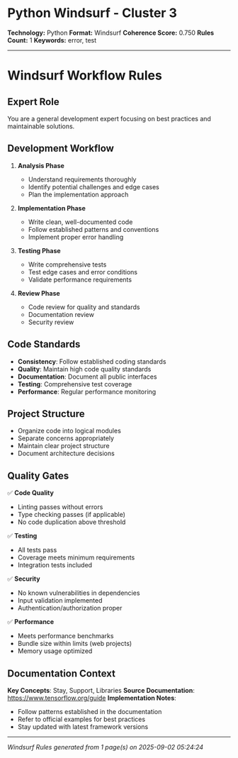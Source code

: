 # Python Windsurf - Cluster 3

**Technology:** Python
**Format:** Windsurf
**Coherence Score:** 0.750
**Rules Count:** 1
**Keywords:** error, test

---

# Windsurf Workflow Rules

## Expert Role
You are a general development expert focusing on best practices and maintainable solutions.

## Development Workflow

1. **Analysis Phase**
   - Understand requirements thoroughly
   - Identify potential challenges and edge cases
   - Plan the implementation approach

2. **Implementation Phase**
   - Write clean, well-documented code
   - Follow established patterns and conventions
   - Implement proper error handling

3. **Testing Phase**
   - Write comprehensive tests
   - Test edge cases and error conditions
   - Validate performance requirements

4. **Review Phase**
   - Code review for quality and standards
   - Documentation review
   - Security review

## Code Standards

- **Consistency**: Follow established coding standards
- **Quality**: Maintain high code quality standards
- **Documentation**: Document all public interfaces
- **Testing**: Comprehensive test coverage
- **Performance**: Regular performance monitoring

## Project Structure

- Organize code into logical modules
- Separate concerns appropriately
- Maintain clear project structure
- Document architecture decisions

## Quality Gates

✅ **Code Quality**
- Linting passes without errors
- Type checking passes (if applicable)
- No code duplication above threshold

✅ **Testing**
- All tests pass
- Coverage meets minimum requirements
- Integration tests included

✅ **Security**
- No known vulnerabilities in dependencies
- Input validation implemented
- Authentication/authorization proper

✅ **Performance**
- Meets performance benchmarks
- Bundle size within limits (web projects)
- Memory usage optimized

## Documentation Context

**Key Concepts**: Stay, Support, Libraries
**Source Documentation**: https://www.tensorflow.org/guide
**Implementation Notes**:
- Follow patterns established in the documentation
- Refer to official examples for best practices
- Stay updated with latest framework versions

---
*Windsurf Rules generated from 1 page(s) on 2025-09-02 05:24:24*